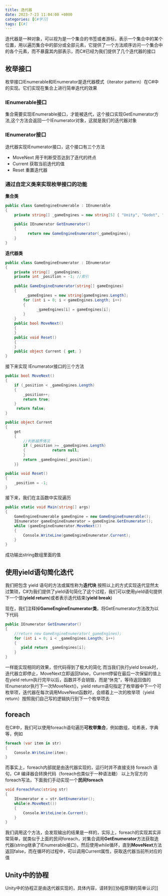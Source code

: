 ```yaml
---
title: 迭代器
date: 2023-7-23 11:04:00 +0800
categories: [C#学习]
tags: [C#]
---
```

迭代器是一种对象，可以视为是一个集合的书签或者游标，表示一个集合中的某个位置，用以遍历集合中的部分或全部元素，它提供了一个方法顺序访问一个集合中的各个元素，而不暴露其内部表示，而C#已经为我们提供了几个迭代器的接口
## 枚举接口
枚举接口IEnumerable和IEnumerator​​​是迭代器模式（iterator pattern）​在C#中的实现​​​。它们实现在集合上进行简单迭代的效果
### IEnumerable接口
集合需要实现IEnumerable接口，才能被迭代，这个接口实现GetEnumerator方法,这个方法会返回一个IEnumerator对象，这就是我们的迭代器对象
### IEnumerator接口
迭代器实现IEnumerator接口，这个接口有三个方法
- MoveNext
	用于判断受否达到了迭代的终点
- Current
	获取当前迭代的值
- Reset
	重置迭代器

### 通过**自定义类**来实现**枚举接口**的功能
**集合类**
```cs
public class GameEngineEnumerable : IEnumerable  
{  
    private string[] _gameEngines = new string[5] { "Unity", "Godot", "GameMakerStudio", "Cocos", "RPGMaker" };  
  
    public IEnumerator GetEnumerator()  
    {
          return new GameEngineEnumerator(_gameEngines);  
    }
}
```
**迭代器类**
``` cs
public class GameEngineEnumerator : IEnumerator  
{  
    private string[] _gameEngines;  
    private int _position = -1; //索引  
  
    public GameEngineEnumerator(string[] gameEngines)  
    {       
	     _gameEngines = new string[gameEngines.Length];  
        for (int i = 0; i < gameEngines.Length; i++)  
        {  
              _gameEngines[i] = gameEngines[i];  
        }   
    }  
    public bool MoveNext()  
    {       
    }  
    public void Reset()  
    {    
    }  
    public object Current { get; }  
}
```
接下来实现 IEnumerator接口的三个方法
``` cs
public bool MoveNext()  
{  
    if (_position < _gameEngines.Length)   
    {  
        _position++;  
        return true;  
    }   
     return false;  
}
```

``` cs
public object Current  
{  
    get  
    {  
        //判断越界情况  
        if (_position >= _gameEngines.Length)  
        {            return null;  
        }  
        return _gameEngines[_position];  
    }}
```

```cs
public void Reset()  
{  
    _position = -1;  
}
```

接下来，我们在主函数中实现遍历
```cs
public static void Main(string[] args)  
{  
    GameEngineEnumerable gameEngine = new GameEngineEnumerable();  
    IEnumerator gameEngineEnumerator = gameEngine.GetEnumerator();  
    while (gameEngineEnumerator.MoveNext())  
    {
        Console.WriteLine(gameEngineEnumerator.Current);  
    }       
}
```

成功输出string数组里面的值

## 使用yield语句简化迭代
我们把包含 yield 语句的方法或属性称为**迭代块**
按照以上的方式实现迭代显然太过繁琐，C#为我们提供了yield语句简化了这个过程，我们可以使用yield语句提供下一个值(**yield return**)或者表示迭代结束(**yield break**)

现在，我们注释掉**GameEngineEnumerator类**，将GetEnumerator方法改为以下代码
```cs
public IEnumerator GetEnumerator()  
{  
    //return new GameEngineEnumerator(_gameEngines);  
    for (int i = 0; i < _gameEngines.Length; i++)  
    {
       yield return _gameEngines[i];  
    }
}
```

一样能实现相同的效果，但代码得到了极大的简化
而当我们执行yield break时，迭代器立即停止，MoveNext立即返回false，Current停留在最后一次保留的值上
在yield return执行完毕以后，函数并不会销毁，而是“休克”，等待返回值的IEnumerator执行下一次MoveNext()，yield return语句指定了枚举器中下一个可枚举项，迭代器在每次调用MoveNext函数时，会顺着上一次的枚举项（yield return）按照我们自己写的逻辑执行到下一个枚举项去
## foreach
在C#中，我们可以使用foreach语句遍历**可枚举集合**，例如数组，哈希表，字典等，例如
```cs
foreach (var item in str)
{
    Console.WriteLine(item);
}
```
而事实上，foreach内部就是由迭代器实现的，运行时并不直接支持 foreach 语句，C# 编译器会转换代码（foreach也类似于一种语法糖）
以上为官方的foreach写法，下面我们手动实现一个**民间foreach**
```cs
void ForeachFunc(string str)  
{  
    IEnumerator e = str.GetEnumerator();  
    while(e.MoveNext())  
    {    
        Console.WriteLine(e.Current);  
    }
}
```
我们调用这个方法，会发现输出的结果是一样的，实际上，foreach的实现其实非常简单，就类似于上面的民间foreach，对集合调用**GetEnumerator**方法获取迭代器(string继承了IEnumerable接口)，然后使用while循环，直到**MoveNext**方法返回false，而在循环的过程中，可以调用Current属性，获取迭代器当前所对应的值


## Unity中的协程
Unity中的协程正是由迭代器实现的，具体内容，请转到[[协程原理的简单认识]]